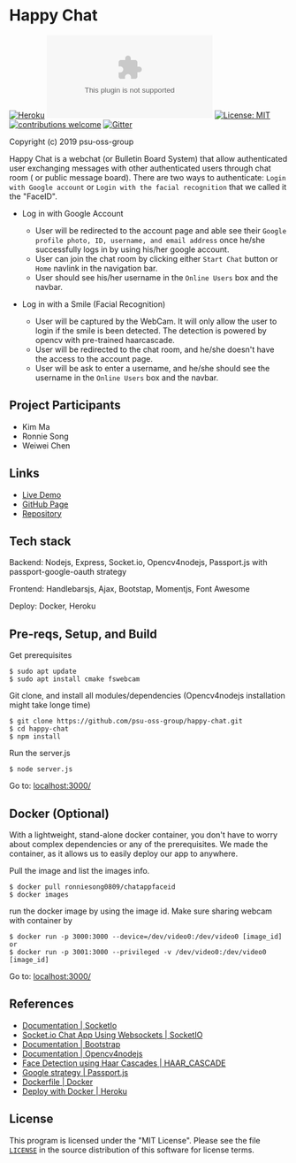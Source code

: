 # Happy Chat
[![Heroku](https://img.shields.io/badge/Heroku-deployed-blueviolet)](https://agile-tor-53744.herokuapp.com)
[![Website](https://img.shields.io/website/https/agile-tor-53744.herokuapp.com)](https://agile-tor-53744.herokuapp.com)
[![License: MIT](https://img.shields.io/badge/License-MIT-yellow.svg)](https://github.com/psu-oss-group/happy-chat/License)
[![contributions welcome](https://img.shields.io/badge/Contributions-welcome-brightgreen.svg?style=flat)](https://github.com/psu-oss-group/happy-chat/issues)
[![Gitter](https://badges.gitter.im/psu-oss-group/happy-chat.svg)](https://gitter.im/psu-oss-group/happy-chat?utm_source=badge&utm_medium=badge&utm_campaign=pr-badge)

Copyright (c) 2019 psu-oss-group

Happy Chat is a webchat (or Bulletin Board System) that allow authenticated user exchanging messages with other authenticated users through chat room ( or public message board). There are two ways to authenticate: `Login with Google account` or `Login with the facial recognition` that we called it the "FaceID".

- Log in with Google Account
  - User will be redirected to the account page and able see their `Google profile photo, ID, username, and email address` once he/she successfully logs in by using his/her google account.
  - User can join the chat room by clicking either `Start Chat` button or `Home` navlink in the navigation bar.
  - User should see his/her username in the `Online Users` box and the navbar.

- Log in with a Smile (Facial Recognition)
  - User will be captured by the WebCam. It will only allow the user to login if the smile is been detected. The detection is powered by opencv with pre-trained haarcascade.
  - User will be redirected to the chat room, and he/she doesn't have the access to the account page.
  - User will be ask to enter a username, and he/she should see the username in the `Online Users` box and the navbar.

## Project Participants

- Kim Ma
- Ronnie Song
- Weiwei Chen

## Links
- [Live Demo](https://agile-tor-53744.herokuapp.com/)
- [GitHub Page](https://psu-oss-group.github.io/happy-chat/)
- [Repository](https://github.com/psu-oss-group)

## Tech stack

Backend: Nodejs, Express, Socket.io, Opencv4nodejs, Passport.js with passport-google-oauth strategy

Frontend: Handlebarsjs, Ajax, Bootstap, Momentjs, Font Awesome

Deploy: Docker, Heroku

## Pre-reqs, Setup, and Build

Get prerequisites
```shell
$ sudo apt update
$ sudo apt install cmake fswebcam
```

Git clone, and install all modules/dependencies (Opencv4nodejs installation might take longe time)
```shell
$ git clone https://github.com/psu-oss-group/happy-chat.git
$ cd happy-chat
$ npm install

```

Run the server.js
```shell
$ node server.js
```
Go to: [localhost:3000/](http://localhost:3000/)

## Docker (Optional)

With a lightweight, stand-alone docker container, you don't have to worry about complex dependencies or any of the prerequisites.
We made the container, as it allows us to easily deploy our app to anywhere.

Pull the image and list the images info.
```shell
$ docker pull ronniesong0809/chatappfaceid
$ docker images
```
run the docker image by using the image id. Make sure sharing webcam with container by
```shell
$ docker run -p 3000:3000 --device=/dev/video0:/dev/video0 [image_id]
or
$ docker run -p 3001:3000 --privileged -v /dev/video0:/dev/video0 [image_id]
```
Go to: [localhost:3000/](http://localhost:3000/)

## References

* [Documentation | SocketIo](https://socket.io/docs/)
* [Socket.io Chat App Using Websockets | SocketIO](https://www.youtube.com/watch?v=tHbCkikFfDE&amp=&t=1426s)
* [Documentation | Bootstrap](https://getbootstrap.com/docs/4.0/getting-started/introduction/)
* [Documentation | Opencv4nodejs](https://github.com/justadudewhohacks/opencv4nodejs)
* [Face Detection using Haar Cascades | HAAR_CASCADE](https://www.bogotobogo.com/python/OpenCV_Python/python_opencv3_Image_Object_Detection_Face_Detection_Haar_Cascade_Classifiers.php)
* [Google strategy | Passport.js](http://www.passportjs.org/docs/google/)
* [Dockerfile | Docker](https://docs.docker.com/engine/reference/builder/)
* [Deploy with Docker | Heroku](https://devcenter.heroku.com/articles/build-docker-images-heroku-yml)

## License

This program is licensed under the "MIT License". Please
see the file [`LICENSE`](https://github.com/psu-oss-group/ChatAppFaceID/blob/master/LICENSE) in the source distribution of this
software for license terms.
